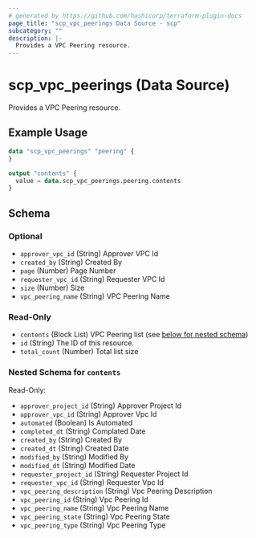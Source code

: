 ```yaml
---
# generated by https://github.com/hashicorp/terraform-plugin-docs
page_title: "scp_vpc_peerings Data Source - scp"
subcategory: ""
description: |-
  Provides a VPC Peering resource.
---
```


# scp_vpc_peerings (Data Source)

Provides a VPC Peering resource.

## Example Usage

```terraform
data "scp_vpc_peerings" "peering" {
}

output "contents" {
  value = data.scp_vpc_peerings.peering.contents
}
```

<!-- schema generated by tfplugindocs -->
## Schema

### Optional

- `approver_vpc_id` (String) Approver VPC Id
- `created_by` (String) Created By
- `page` (Number) Page Number
- `requester_vpc_id` (String) Requester VPC Id
- `size` (Number) Size
- `vpc_peering_name` (String) VPC Peering Name

### Read-Only

- `contents` (Block List) VPC Peering list (see [below for nested schema](#nestedblock--contents))
- `id` (String) The ID of this resource.
- `total_count` (Number) Total list size

<a id="nestedblock--contents"></a>
### Nested Schema for `contents`

Read-Only:

- `approver_project_id` (String) Approver Project Id
- `approver_vpc_id` (String) Approver Vpc Id
- `automated` (Boolean) Is Automated
- `completed_dt` (String) Complated Date
- `created_by` (String) Created By
- `created_dt` (String) Created Date
- `modified_by` (String) Modified By
- `modified_dt` (String) Modified Date
- `requester_project_id` (String) Requester Project Id
- `requester_vpc_id` (String) Requester Vpc Id
- `vpc_peering_description` (String) Vpc Peering Description
- `vpc_peering_id` (String) Vpc Peering Id
- `vpc_peering_name` (String) Vpc Peering Name
- `vpc_peering_state` (String) Vpc Peering State
- `vpc_peering_type` (String) Vpc Peering Type


